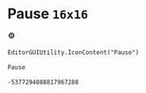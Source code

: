 # Pause `16x16`
<img src="/img/Pause.png" width=16 height=16>

``` CSharp
EditorGUIUtility.IconContent("Pause")
```
```
Pause
```
```
-5377294088817967288
```

